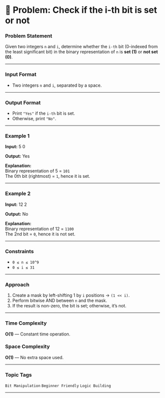 # 🧩 Problem: Check if the i-th bit is set or not

### Problem Statement
Given two integers `n` and `i`, determine whether the `i-th` bit (0-indexed from the least significant bit) in the binary representation of `n` is **set (1)** or **not set (0)**.

---

### Input Format
- Two integers `n` and `i`, separated by a space.

---

### Output Format
- Print `"Yes"` if the `i-th` bit is set.
- Otherwise, print `"No"`.

---

### Example 1
**Input:**
5 0

**Output:**
Yes


**Explanation:**  
Binary representation of 5 = `101`  
The 0th bit (rightmost) = `1`, hence it is set.

---

### Example 2
**Input:**
12 2

**Output:**
No


**Explanation:**  
Binary representation of 12 = `1100`  
The 2nd bit = `0`, hence it is not set.

---

### Constraints
- `0 ≤ n ≤ 10^9`
- `0 ≤ i ≤ 31`

---

### Approach
1. Create a mask by left-shifting 1 by `i` positions → `(1 << i)`.
2. Perform bitwise AND between `n` and the mask.
3. If the result is non-zero, the bit is set; otherwise, it’s not.

---

### Time Complexity
**O(1)** — Constant time operation.

### Space Complexity
**O(1)** — No extra space used.

---

### Topic Tags
`Bit Manipulation` `Beginner Friendly` `Logic Building`

---


